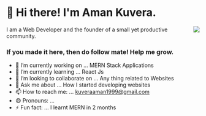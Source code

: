 <h1 align="left">👋 Hi there! I'm Aman Kuvera.</h1>
<img align="right" src="https://drive.google.com/thumbnail?id=1ftlZ-qsiSrhO4EVbUMxx7e3Y-13aJkfA" >  
<p align="left">I am a Web Developer and the founder of a small yet productive community.</p>

  
  
### If you made it here, then do follow mate! Help me grow. 

- 🔭 I’m currently working on ... MERN Stack Applications
- 🌱 I’m currently learning ... React Js
- 👯 I’m looking to collaborate on ... Any thing related to Websites
- 💬 Ask me about ... How I started developing websites
- 📫 How to reach me: ... kuveraaman1999@gmail.com
- 😄 Pronouns: ... 
- ⚡ Fun fact: ... I learnt MERN in 2 months

